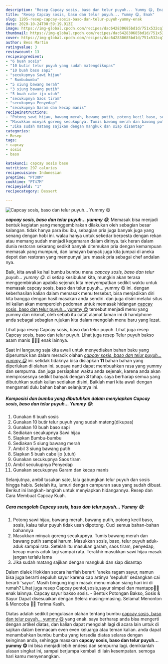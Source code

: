 ```yaml
---
description: "Resep Capcay sosis, baso dan telur puyuh... Yummy 😋, Enak"
title: "Resep Capcay sosis, baso dan telur puyuh... Yummy 😋, Enak"
slug: 1205-resep-capcay-sosis-baso-dan-telur-puyuh-yummy-enak
date: 2020-10-24T00:59:19.913Z
image: https://img-global.cpcdn.com/recipes/dac642830685bd1d/751x532cq70/capcay-sosis-baso-dan-telur-puyuh-yummy-😋-foto-resep-utama.jpg
thumbnail: https://img-global.cpcdn.com/recipes/dac642830685bd1d/751x532cq70/capcay-sosis-baso-dan-telur-puyuh-yummy-😋-foto-resep-utama.jpg
cover: https://img-global.cpcdn.com/recipes/dac642830685bd1d/751x532cq70/capcay-sosis-baso-dan-telur-puyuh-yummy-😋-foto-resep-utama.jpg
author: Bess Martin
ratingvalue: 3
reviewcount: 13
recipeingredient:
- "6 buah sosis"
- "10 butir telur puyuh yang sudah matengdikupas"
- "10 buah baso sapi"
- "secukupnya Sawi hijau"
- " Bumbubumbu"
- "5 siung bawang merah"
- "3 siung bawang putih"
- "5 buah cabe ijo utuh"
- "secukupnya Saos tiram"
- "secukupnya Penyedap"
- "secukupnya Garam dan kecap manis"
recipeinstructions:
- "Potong sawi hijau, bawang merah, bawang putih, potong kecil baso, sosis, kalau telur puyuh tidak usah dipotong. Cuci semua bahan-bahan bahannya"
- "Masukkan minyak goreng secukupnya. Tumis bawang merah dan bawang putih sampai harum. Masukkan sosis, baso, telur puyuh aduk- aduk sampai rata. Setelah itu masukan garam, saos tiram, penyedap, kecap manis aduk lagi sampai rata. Terakhir masukkan sawi hijau masak jangan terlalu lama"
- "Jika sudah matang sajikan dengan mangkuk dan siap disantap"
categories:
- Resep
tags:
- capcay
- sosis
- baso

katakunci: capcay sosis baso 
nutrition: 297 calories
recipecuisine: Indonesian
preptime: "PT30M"
cooktime: "PT47M"
recipeyield: "1"
recipecategory: Dessert

---
```



![Capcay sosis, baso dan telur puyuh... Yummy 😋](https://img-global.cpcdn.com/recipes/dac642830685bd1d/751x532cq70/capcay-sosis-baso-dan-telur-puyuh-yummy-😋-foto-resep-utama.jpg)

<b><i>capcay sosis, baso dan telur puyuh... yummy 😋</i></b>, Memasak bisa menjadi bentuk kegiatan yang menggembirakan dilakukan oleh sebagian besar kalangan. tidak hanya para ibu ibu, sebagian pria juga banyak juga yang senang dengan hobi ini. walau hanya untuk sekedar berpesta dengan rekan atau memang sudah menjadi kegemaran dalam dirinya. tak heran dalam dunia restoran sekarang sedikit banyak ditemukan pria dengan kemampuan memasak yang mumpuni, dan lumayan banyak juga kita jumpai di aneka depot dan restoran yang mempunyai juru masak pria sebagai chef andalan nya.

Baik, kita awali ke hal bumbu bumbu menu <i>capcay sosis, baso dan telur puyuh... yummy 😋</i>. di setiap kesibukan kita, mungkin akan terasa menggembirakan apabila sejenak kita menyempatkan sedikit waktu untuk memasak capcay sosis, baso dan telur puyuh... yummy 😋 ini. dengan keberhasilan kalian dalam memasak menu tersebut, bisa menjadikan diri kita bangga dengan hasil masakan anda sendiri. dan juga disini melalui situs ini kalian akan memperoleh pedoman untuk memasak hidangan <u>capcay sosis, baso dan telur puyuh... yummy 😋</u> tersebut menjadi menu yang yummy dan nikmat, oleh sebab itu catat alamat laman ini di handphone anda sebagai sebagian rujukan kita dalam mengolah menu baru yang lezat.

Lihat juga resep Capcay sosis, baso dan telur puyuh. Lihat juga resep Capcay sosis, baso dan telur puyuh. Lihat juga resep Telur puyuh bakso asam manis 👩🏻‍🍳 enak lainnya.


Saat ini langsung saja kita awali untuk menyediakan bahan baku yang diperuntuk kan dalam meracik olahan <u><i>capcay sosis, baso dan telur puyuh... yummy 😋</i></u> ini. setidak tidaknya bisa disiapkan <b>11</b> bahan bahan yang diperlukan di olahan ini. supaya nanti dapat membuahkan rasa yang yummy dan sempurna. dan juga persiapkan waktu anda sejenak, karena anda akan memprosesnya sedikit banyak dengan <b>3</b> tahap. saya berharap semua yang dibutuhkan sudah kalian sediakan disini, Baiklah mari kita awali dengan mengamati dulu bahan bahan selanjutnya ini.

<!--inarticleads1-->

##### Komposisi dan bumbu yang dibutuhkan dalam menyiapkan Capcay sosis, baso dan telur puyuh... Yummy 😋:

1. Gunakan 6 buah sosis
1. Gunakan 10 butir telur puyuh yang sudah mateng(dikupas)
1. Gunakan 10 buah baso sapi
1. Sediakan secukupnya Sawi hijau
1. Siapkan  Bumbu-bumbu
1. Sediakan 5 siung bawang merah
1. Ambil 3 siung bawang putih
1. Siapkan 5 buah cabe ijo (utuh)
1. Gunakan secukupnya Saos tiram
1. Ambil secukupnya Penyedap
1. Gunakan secukupnya Garam dan kecap manis


Selanjutnya, ambil tusukan sate, lalu gabungkan telur puyuh dan sosis hingga habis. Setelah itu, lumuri dengan campuran saus yang sudah dibuat. Berikut ini langkah-langkah untuk menyiapkan hidangannya. Resep dan Cara Membuat Capcay Kuah. 

<!--inarticleads2-->

##### Cara mengolah Capcay sosis, baso dan telur puyuh... Yummy 😋:

1. Potong sawi hijau, bawang merah, bawang putih, potong kecil baso, sosis, kalau telur puyuh tidak usah dipotong. Cuci semua bahan-bahan bahannya
1. Masukkan minyak goreng secukupnya. Tumis bawang merah dan bawang putih sampai harum. Masukkan sosis, baso, telur puyuh aduk- aduk sampai rata. Setelah itu masukan garam, saos tiram, penyedap, kecap manis aduk lagi sampai rata. Terakhir masukkan sawi hijau masak jangan terlalu lama
1. Jika sudah matang sajikan dengan mangkuk dan siap disantap


Dalam dialek Hokkian secara harfiah berarti &#39;aneka ragam sayur, namun bisa juga berarti sepuluh sayur karena cap artinya &#39;sepuluh&#39; sedangkan cai berarti &#39;sayur&#39;. Masih bingung ingin masak menu makan siang hari ini di rumah? Lihat juga resep Capcay pentol,sosis,sayur simpel dan mantapp👍🏻 enak lainnya. Capcay sayur bakso sosis. - Bentuk Potongan Bakso, Sosis &amp; Sayur Dapat disesuaikan dengan Selera masing-masing. Selamat Menonton &amp; Mencoba 👩‍🍳 Terima Kasih. 

Diatas adalah sedikit pengulasan olahan tentang bumbu <u>capcay sosis, baso dan telur puyuh... yummy 😋</u> yang enak. saya berharap anda bisa mengerti dengan artikel diatas, dan kalian dapat mengolah lagi di acara lain untuk di sajikan dalam bermacam even even keluarga atau teman kalian. anda dapat menambahkan bumbu bumbu yang tersedia diatas selaras dengan keinginan anda, sehingga masakan <b>capcay sosis, baso dan telur puyuh... yummy 😋</b> ini bisa menjadi lebih endess dan sempurna lagi. demikianlah ulasan singkat ini, sampai berjumpa kembali di lain kesempatan. semoga hari kamu menyenangkan.
